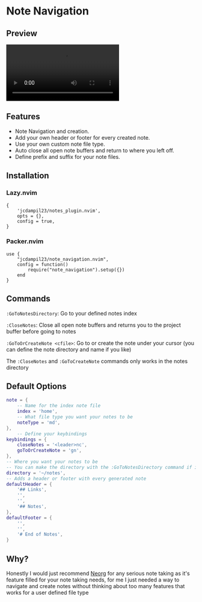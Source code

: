 # Note Navigation

## Preview
![](preview.mov)
## Features
- Note Navigation and creation.
- Add your own header or footer for every created note.
- Use your own custom note file type.
- Auto close all open note buffers and return to where you left off.
- Define prefix and suffix for your note files.

## Installation

### Lazy.nvim
```
{
    'jcdampil23/notes_plugin.nvim',
    opts = {},
    config = true,
}
```

### Packer.nvim
```
use {
    "jcdampil23/note_navigation.nvim",
    config = function() 
        require("note_navigation").setup({}) 
    end
}
```

## Commands
`:GoToNotesDirectory`: Go to your defined notes index

`:CloseNotes`: Close all open note buffers and returns you to the project buffer before going to notes

`:GoToOrCreateNote <cfile>`: Go to or create the note under your cursor (you can define the note directory and name if you like)

The `:CloseNotes` and `:GoToCreateNote` commands only works in the notes directory

## Default Options

```lua
note = {
    -- Name for the index note file
    index = 'home',
    -- What file type you want your notes to be
    noteType = 'md',
},
    -- Define your keybindings
keybindings = {
    closeNotes = '<leader>nc',
    goToOrCreateNote = 'gn',
},
-- Where you want your notes to be
-- You can make the directory with the :GoToNotesDirectory command if it doesn't exist yet
directory = '~/notes',
-- Adds a header or footer with every generated note
defaultHeader = {
    '## Links',
    '',
    '',
    '## Notes',
},
defaultFooter = {
    '',
    '',
    '# End of Notes',
}
```

## Why?

Honestly I would just recommend [Neorg](https://github.com/nvim-neorg/neorg) for any serious note taking as it's feature filled for your note taking needs, for me I just needed a way to navigate and create notes without thinking about too many features that works for a user defined file type
